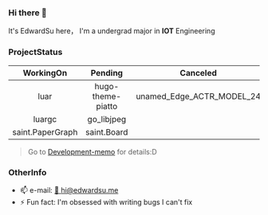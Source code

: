 ### Hi there 👋

It's EdwardSu here， I'm a undergrad major in **IOT** Engineering

<!-- [![Typing SVG](https://readme-typing-svg.herokuapp.com?font=Roboto+Mono&duration=3000&pause=1000&color=000000&width=435&lines=Carry+out+some+interesting+project;+whether+useless+or+not)](https://git.io/typing-svg) -->

<!-- <div align="center">
    <img src="https://readme-typing-svg.herokuapp.com?font=Roboto+Mono&weight=500&pause=1000&color=000000&width=435&height=35&lines=Carry+out+some+interesting+project;Wether+it's+useless+or+not" alt="Typing SVG" />
</div> -->

### ProjectStatus

| WorkingOn | Pending | Canceled |
|:-:|:-:|:-:|
|luar|hugo-theme-piatto|unamed_Edge_ACTR_MODEL_24|
|luargc|go_libjpeg||
|saint.PaperGraph|saint.Board||

> Go to [Development-memo](https://github.com/zentialEdwardSu/Development-memo) for details:D

### OtherInfo

- 📫 e-mail:  <a href="hi@edwardsu.me">📨 hi@edwardsu.me</a>
- ⚡ Fun fact:  I'm obsessed with writing bugs I can't fix

<!-- <div align="center">
    <img style="border-radius: 0.3125em;
        max-height:30%;
        max-width:30%;
        width:auto;
        height:auto;" 
    src="assets\ferris.gif">
    <br>
    <div style="color:orange;
    display: inline-block;
    font-weight:600;
    color: #164456;
    padding: 2px;">ferris</div>
</div> -->
